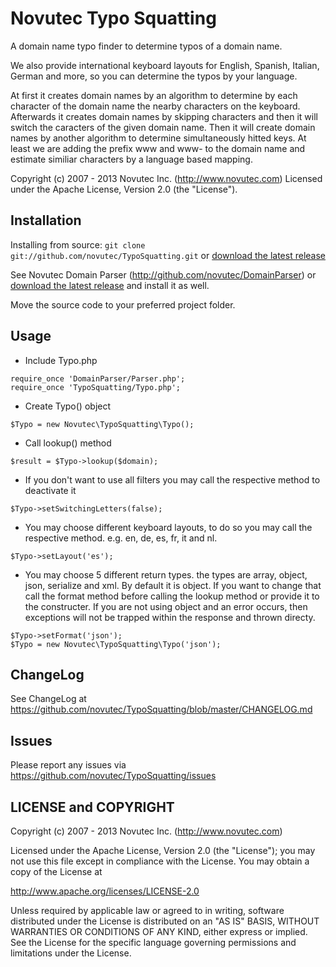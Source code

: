 Novutec Typo Squatting
======================

A domain name typo finder to determine typos of a domain name.

We also provide international keyboard layouts for English, Spanish, Italian, German and more, so you can determine the typos by your language.

At first it creates domain names by an algorithm to determine by each character of the domain
name the nearby characters on the keyboard. Afterwards it creates domain names by skipping
characters and then it will switch the caracters of the given domain name. Then it will
create domain names by another algorithm to determine simultaneously hitted keys. At least
we are adding the prefix www and www- to the domain name and estimate similiar characters by
a language based mapping.

Copyright (c) 2007 - 2013 Novutec Inc. (http://www.novutec.com)
Licensed under the Apache License, Version 2.0 (the "License").

Installation
------------
Installing from source: `git clone git://github.com/novutec/TypoSquatting.git` or [download the latest release](https://github.com/novutec/TypoSquatting/zipball/master)

See Novutec Domain Parser (http://github.com/novutec/DomainParser) or [download the latest release](https://github.com/novutec/DomainParser/zipball/master) and install it as well.

Move the source code to your preferred project folder.

Usage
-----
* Include Typo.php
```
require_once 'DomainParser/Parser.php';
require_once 'TypoSquatting/Typo.php';
```

* Create Typo() object
```
$Typo = new Novutec\TypoSquatting\Typo();
```

* Call lookup() method
```
$result = $Typo->lookup($domain);
```

* If you don't want to use all filters you may call the respective method to deactivate it
```
$Typo->setSwitchingLetters(false);
```

* You may choose different keyboard layouts, to do so you may call the respective method.
e.g. en, de, es, fr, it and nl.
```
$Typo->setLayout('es');
```

* You may choose 5 different return types. the types are array, object, json, serialize and
xml. By default it is object. If you want to change that call the format method before calling
the lookup method or provide it to the constructer. If you are not using object and an
error occurs, then exceptions will not be trapped within the response and thrown directy.
```
$Typo->setFormat('json');
$Typo = new Novutec\TypoSquatting\Typo('json');
```

ChangeLog
---------
See ChangeLog at https://github.com/novutec/TypoSquatting/blob/master/CHANGELOG.md

Issues
------
Please report any issues via https://github.com/novutec/TypoSquatting/issues

LICENSE and COPYRIGHT
---------------------
Copyright (c) 2007 - 2013 Novutec Inc. (http://www.novutec.com)

Licensed under the Apache License, Version 2.0 (the "License");
you may not use this file except in compliance with the License.
You may obtain a copy of the License at

http://www.apache.org/licenses/LICENSE-2.0

Unless required by applicable law or agreed to in writing, software
distributed under the License is distributed on an "AS IS" BASIS,
WITHOUT WARRANTIES OR CONDITIONS OF ANY KIND, either express or implied.
See the License for the specific language governing permissions and
limitations under the License.